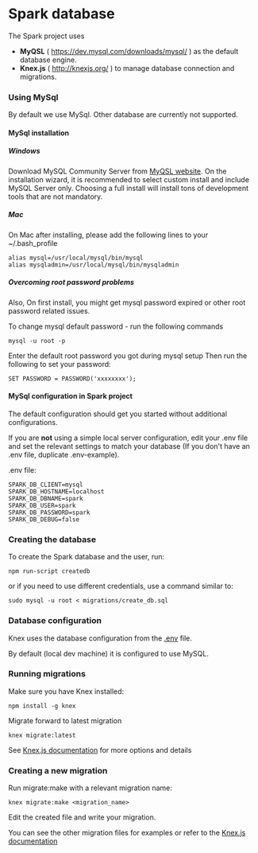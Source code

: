 # Spark database

The Spark project uses 
* **MyQSL** ( https://dev.mysql.com/downloads/mysql/ ) as the default database engine.
* **Knex.js** ( http://knexjs.org/ ) to manage database connection and migrations.

### Using MySql

By default we use MySql. Other database are currently not supported.

#### MySql installation

##### Windows
Download MySQL Community Server from [MyQSL website](https://dev.mysql.com/downloads/mysql/). On the installation wizard, it is recommended to select custom install and include MySQL Server only. Choosing a full install will install tons of development tools that are not mandatory.

##### Mac

On Mac after installing, please add the following lines to your ~/.bash_profile
```shell
alias mysql=/usr/local/mysql/bin/mysql
alias mysqladmin=/usr/local/mysql/bin/mysqladmin
```

##### Overcoming root password problems
Also, On first install, you might get mysql password expired or other root password related issues.

To change mysql default password - run the following commands
```shell
mysql -u root -p
```
Enter the default root password you got during mysql setup
Then run the following to set your password:
```
SET PASSWORD = PASSWORD('xxxxxxxx');
```

#### MySql configuration in Spark project

The default configuration should get you started without additional configurations.

If you are **not** using a simple local server configuration, edit your .env file and set the relevant settings to match your database (If you don't have an .env file, duplicate .env-example).

.env file:

```
SPARK_DB_CLIENT=mysql
SPARK_DB_HOSTNAME=localhost
SPARK_DB_DBNAME=spark
SPARK_DB_USER=spark
SPARK_DB_PASSWORD=spark
SPARK_DB_DEBUG=false
```

### Creating the database

To create the Spark database and the user, run:

```
npm run-script createdb
```

or if you need to use different credentials, use a command similar to: 

```shell
sudo mysql -u root < migrations/create_db.sql
```
### Database configuration

Knex uses the database configuration from the [.env](/.env-example) file.

By default (local dev machine) it is configured to use MySQL.

### Running migrations

Make sure you have Knex installed:

```shell
npm install -g knex
```

Migrate forward to latest migration

```shell
knex migrate:latest
```

See [Knex.js documentation](http://knexjs.org/#Migrations-CLI) for more options and details

### Creating a new migration

Run migrate:make with a relevant migration name:

```shell
knex migrate:make <migration_name>
```

Edit the created file and write your migration.

You can see the other migration files for examples or refer to the [Knex.js documentation](http://knexjs.org/#Schema)

